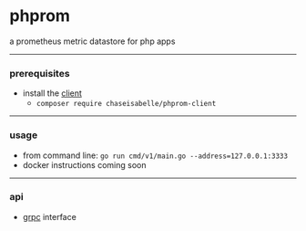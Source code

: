 # phprom
a prometheus metric datastore for php apps

---
### prerequisites
- install the [client](https://github.com/chaseisabelle/phprom-client)
    - `composer require chaseisabelle/phprom-client`

---
### usage
- from command line: `go run cmd/v1/main.go --address=127.0.0.1:3333`
- docker instructions coming soon

---
### api
- [grpc](https://grpc.io/) interface
